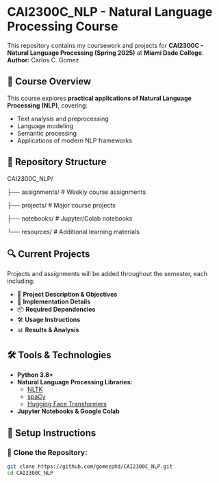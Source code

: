 # CAI2300C_NLP - Natural Language Processing Course

This repository contains my coursework and projects for **CAI2300C - Natural Language Processing (Spring 2025)** at **Miami Dade College**.  
**Author:** Carlos C. Gomez  

## 📖 Course Overview
This course explores **practical applications of Natural Language Processing (NLP)**, covering:
- Text analysis and preprocessing  
- Language modeling  
- Semantic processing  
- Applications of modern NLP frameworks

## 📂 Repository Structure

CAI2300C_NLP/

├── assignments/          # Weekly course assignments

├── projects/            # Major course projects

├── notebooks/          # Jupyter/Colab notebooks

└── resources/          # Additional learning materials


## 🔍 Current Projects
Projects and assignments will be added throughout the semester, each including:
- 📌 **Project Description & Objectives**
- 🔧 **Implementation Details**
- 📦 **Required Dependencies**
- 🛠 **Usage Instructions**
- 📊 **Results & Analysis**

## 🛠 Tools & Technologies
- **Python 3.8+**
- **Natural Language Processing Libraries:**
  - [NLTK](https://www.nltk.org/)
  - [spaCy](https://spacy.io/)
  - [Hugging Face Transformers](https://huggingface.co/transformers/)
- **Jupyter Notebooks & Google Colab**

## 🚀 Setup Instructions
### 🔹 Clone the Repository:
```bash
git clone https://github.com/gomezphd/CAI2300C_NLP.git
cd CAI2300C_NLP



